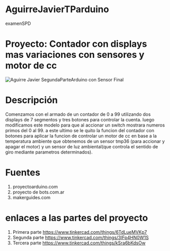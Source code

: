 # AguirreJavierTParduino
examenSPD
# Proyecto: Contador con displays mas variaciones con sensores y motor de cc
![Aguirre Javier SegundaParteArduino con Sensor Final](https://github.com/Javih95/AguirreJavierTParduino/assets/138259835/212807c0-c4ef-46f7-a867-9db9a3f6c45e)
# Descripción
Comenzamos con el armado de un contador de 0 a 99 utilizando dos displays de 7 segmentos y tres botones para
controlar la cuenta.
luego modificamos este modelo para que al accionar un switch mostrara numeros primos del 0 al 99.
a este ultimo se le quito la funcion del contador con botones para aplicar la funcion de controlar un motor de cc en base a la temperatura ambiente que obtenemos de un sensor tmp36 (para accionar y apagar el motor) y un sensor de luz ambiental(que controla el sentido de giro mediante parametros determinados).
# Fuentes 
1. proyectoarduino.com
2. proyecto de bots.com.ar
3. makerguides.com
# enlaces a las partes del proyecto
1. Primera parte
https://www.tinkercad.com/things/6TdLueMVKp7 
2. Segunda parte
https://www.tinkercad.com/things/3lFp4HN0W1S
3. Tercera parte
https://www.tinkercad.com/things/kSra6bKdsOw
